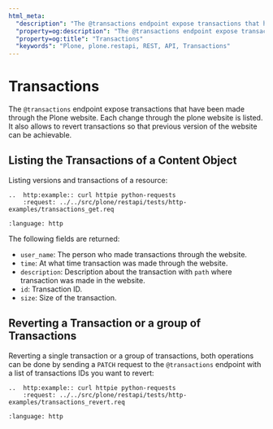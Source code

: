 ```yaml
---
html_meta:
  "description": "The @transactions endpoint expose transactions that have been made through the Plone website."
  "property=og:description": "The @transactions endpoint expose transactions that have been made through the Plone website."
  "property=og:title": "Transactions"
  "keywords": "Plone, plone.restapi, REST, API, Transactions"
---
```


# Transactions

The `@transactions` endpoint expose transactions that have been made through the Plone website.
Each change through the plone website is listed.
It also allows to revert transactions so that previous version of the website can be achievable.


## Listing the Transactions of a Content Object

Listing versions and transactions of a resource:

```{eval-rst}
..  http:example:: curl httpie python-requests
    :request: ../../src/plone/restapi/tests/http-examples/transactions_get.req
```

```{literalinclude} ../../src/plone/restapi/tests/http-examples/transactions_get.resp
:language: http
```

The following fields are returned:

- `user_name`: The person who made transactions through the website.
- `time`: At what time transaction was made through the website.
- `description`: Description about the transaction with `path` where transaction was made in the website.
- `id`: Transaction ID.
- `size`: Size of the transaction.


## Reverting a Transaction or a group of Transactions

Reverting a single transaction or a group of transactions, both operations can be done by sending a `PATCH` request to the `@transactions` endpoint with a list of transactions IDs you want to revert:

```{eval-rst}
..  http:example:: curl httpie python-requests
    :request: ../../src/plone/restapi/tests/http-examples/transactions_revert.req
```

```{literalinclude} ../../src/plone/restapi/tests/http-examples/transactions_revert.resp
:language: http
```